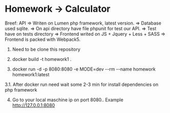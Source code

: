 # Homework -> Calculator

Breef:
API => Writen on Lumen php framework, latest version.
    => Database used sqlite.
    => On api directory have file phpunit for test our API.
    => Test have on tests directory
    => Frontend writed on JS + Jquery + Less + SASS
    => Frontend is packed with Webpack5.

1. Need to be clone this repository

2. docker build -t homework1 .

3. docker run -d -p 8080:8080 -e MODE=dev --rm --name homework homework1:latest

3.1. After docker run need wait some 2-3 min for install dependencies on php framework 

4. Go to your local maschine ip on port 8080.. Example http://127.0.0.1:8080